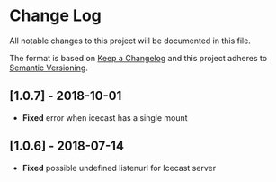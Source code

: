 # Change Log
All notable changes to this project will be documented in this file.

The format is based on [Keep a Changelog](http://keepachangelog.com/)
and this project adheres to [Semantic Versioning](http://semver.org/).

## [1.0.7] - 2018-10-01
- **Fixed** error when icecast has a single mount

## [1.0.6] - 2018-07-14
- **Fixed** possible undefined listenurl for Icecast server